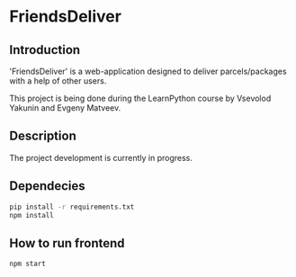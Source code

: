 # FriendsDeliver 

## Introduction 
'FriendsDeliver' is a web-application designed to deliver parcels/packages with a help of other users. 

This project is being done during the LearnPython course by Vsevolod Yakunin and Evgeny Matveev. 

## Description 
The project development is currently in progress. 

## Dependecies

```bash
pip install -r requirements.txt
npm install
```
## How to run frontend

```bash
npm start
```
